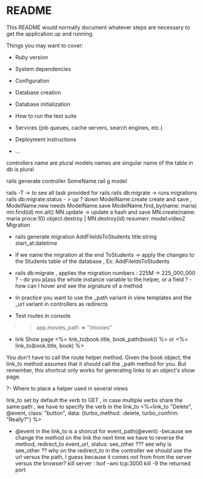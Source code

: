 # README

This README would normally document whatever steps are necessary to get the
application up and running.

Things you may want to cover:

* Ruby version

* System dependencies

* Configuration

* Database creation

* Database initialization

* How to run the test suite

* Services (job queues, cache servers, search engines, etc.)

* Deployment instructions

* ...

controllers name are plural 
models names are singular
name of the table in db is plural

rails generate controller SomeName
rail g model 

rails -T   -> to see all task provided for rails 
rails db:migrate -> runs migrations 
rails db:migrate:status  - > up ? down
ModelName.create  create and save , ModelName.new needs ModelName.save
ModelName.find_by(name: maria) mn.find(id) mn.all() 
MN.update -> update a hash and save 
MN.create(name: maria proce:10)
object.destroy | MN.destroy(id)
resumen: model:video2
Migration 
- rails generate migration  AddFileldsToStudents title:string start_at:datetime
- if we name the migration at the end ToStudents  -> apply the changes to the Students table of the database , Ex: AddFileldsToStudents
- rails db:migrate , applies the migration 
numbers : 225M -> 225_000_000
? - do you p[ass the whole instance variable to the helper, or a field
? - how can I hover and see the signature of a method

- In practice you want to use the _path variant in view templates and the _url variant in controllers as redirects 

- Test routes in console 

>> app.movies_path
=> "/movies"
- link Show page
<%= link_to(book.title, book_path(book)) %> or <%= link_to(book.title, book) %>

You don't have to call the route helper method. Given the book object, the link_to method assumes that it should call the _path method for you. But remember, this shortcut only works for generating links to an object's show page.

?- Where to place a helper used in several views

link_to set by default the verb to GET , in case multiple verbs share the same path , we have to specify the verb in the link_to 
<%=link_to "Delete", @event, class: "button", data: {turbo_method: :delete, turbo_confirm: "Really?"} %>
- @event in the link_to is a shorcut for event_path(@event)
-because we change the method on the link the next time we have to reverse the method, 
redirect_to event_url, status: see_other
??? see why is see_other
?? why on the redirect_to in the controller we should use the url versus the path, I guess because it comes not from from the server versus the browser? 
kill server :  lsof -wni tcp:3000 kill -9  the returned port